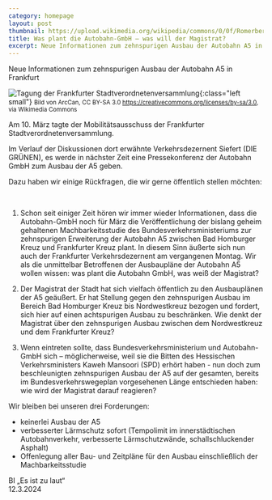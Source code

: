 ```yaml
---
category: homepage
layout: post
thumbnail: https://upload.wikimedia.org/wikipedia/commons/0/0f/Romerberg_west_frankfurt_hesse_germany.jpg
title: Was plant die Autobahn-GmbH – was will der Magistrat?
excerpt: Neue Informationen zum zehnspurigen Ausbau der Autobahn A5 in Frankfurt
---
```


Neue Informationen zum zehnspurigen Ausbau der Autobahn A5 in Frankfurt

![Tagung der Frankfurter Stadtverordnetenversammlung](https://upload.wikimedia.org/wikipedia/commons/0/0f/Romerberg_west_frankfurt_hesse_germany.jpg){:class="left small"}
<small>Bild von ArcCan, CC BY-SA 3.0 <https://creativecommons.org/licenses/by-sa/3.0>, via Wikimedia Commons</small>

Am 10. März tagte der Mobilitätsausschuss der Frankfurter Stadtverordnetenversammlung.

Im Verlauf der Diskussionen dort erwähnte Verkehrsdezernent Siefert (DIE GRÜNEN), es werde in nächster Zeit eine Pressekonferenz der Autobahn GmbH zum Ausbau der A5 geben.

Dazu haben wir einige Rückfragen, die wir gerne öffentlich stellen möchten:

<br style="clear: both">

1. Schon seit einiger Zeit hören wir immer wieder Informationen, dass die Autobahn-GmbH noch für März die Veröffentlichung der bislang geheim gehaltenen Machbarkeitsstudie des Bundesverkehrsministeriums zur zehnspurigen Erweiterung der Autobahn A5 zwischen Bad Homburger Kreuz und Frankfurter Kreuz plant. In diesem Sinn äußerte sich nun auch der Frankfurter Verkehrsdezernent am vergangenen Montag.
   Wir als die unmittelbar Betroffenen der Ausbaupläne der Autobahn A5 wollen wissen: was plant die Autobahn GmbH, was weiß der Magistrat?

2. Der Magistrat der Stadt hat sich vielfach öffentlich zu den Ausbauplänen der A5 geäußert. Er hat Stellung gegen den zehnspurigen Ausbau im Bereich Bad Homburger Kreuz bis Nordwestkreuz bezogen und fordert, sich hier auf einen achtspurigen Ausbau zu beschränken.
   Wie denkt der Magistrat über den zehnspurigen Ausbau zwischen dem Nordwestkreuz und dem Frankfurter Kreuz?

3. Wenn eintreten sollte, dass Bundesverkehrsministerium und Autobahn-GmbH sich – möglicherweise, weil sie die Bitten des Hessischen Verkehrsministers Kaweh Mansoori (SPD) erhört haben - nun doch zum beschleunigten zehnspurigen Ausbau der A5 auf der gesamten, bereits im Bundesverkehrswegeplan vorgesehenen Länge entschieden haben: wie wird der Magistrat darauf reagieren?

Wir bleiben bei unseren drei Forderungen:

- keinerlei Ausbau der A5
- verbesserter Lärmschutz sofort (Tempolimit im innerstädtischen Autobahnverkehr, verbesserte Lärmschutzwände, schallschluckender Asphalt)
- Offenlegung aller Bau- und Zeitpläne für den Ausbau einschließlich der Machbarkeitsstudie

BI „Es ist zu laut“\
12.3.2024
